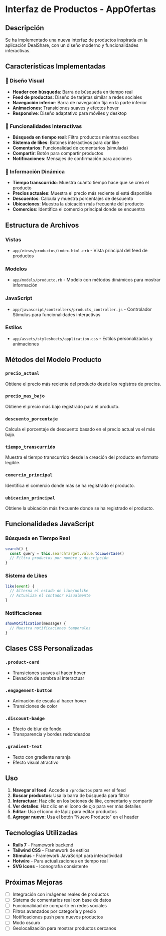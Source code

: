 # Interfaz de Productos - AppOfertas

## Descripción

Se ha implementado una nueva interfaz de productos inspirada en la aplicación DealShare, con un diseño moderno y funcionalidades interactivas.

## Características Implementadas

### 🎨 Diseño Visual

- **Header con búsqueda**: Barra de búsqueda en tiempo real
- **Feed de productos**: Diseño de tarjetas similar a redes sociales
- **Navegación inferior**: Barra de navegación fija en la parte inferior
- **Animaciones**: Transiciones suaves y efectos hover
- **Responsive**: Diseño adaptativo para móviles y desktop

### 📱 Funcionalidades Interactivas

- **Búsqueda en tiempo real**: Filtra productos mientras escribes
- **Sistema de likes**: Botones interactivos para dar like
- **Comentarios**: Funcionalidad de comentarios (simulada)
- **Compartir**: Botón para compartir productos
- **Notificaciones**: Mensajes de confirmación para acciones

### 🎯 Información Dinámica

- **Tiempo transcurrido**: Muestra cuánto tiempo hace que se creó el producto
- **Precios actuales**: Muestra el precio más reciente si está disponible
- **Descuentos**: Calcula y muestra porcentajes de descuento
- **Ubicaciones**: Muestra la ubicación más frecuente del producto
- **Comercios**: Identifica el comercio principal donde se encuentra

## Estructura de Archivos

### Vistas

- `app/views/productos/index.html.erb` - Vista principal del feed de productos

### Modelos

- `app/models/producto.rb` - Modelo con métodos dinámicos para mostrar información

### JavaScript

- `app/javascript/controllers/products_controller.js` - Controlador Stimulus para funcionalidades interactivas

### Estilos

- `app/assets/stylesheets/application.css` - Estilos personalizados y animaciones

## Métodos del Modelo Producto

### `precio_actual`

Obtiene el precio más reciente del producto desde los registros de precios.

### `precio_mas_bajo`

Obtiene el precio más bajo registrado para el producto.

### `descuento_porcentaje`

Calcula el porcentaje de descuento basado en el precio actual vs el más bajo.

### `tiempo_transcurrido`

Muestra el tiempo transcurrido desde la creación del producto en formato legible.

### `comercio_principal`

Identifica el comercio donde más se ha registrado el producto.

### `ubicacion_principal`

Obtiene la ubicación más frecuente donde se ha registrado el producto.

## Funcionalidades JavaScript

### Búsqueda en Tiempo Real

```javascript
search() {
  const query = this.searchTarget.value.toLowerCase()
  // Filtra productos por nombre y descripción
}
```

### Sistema de Likes

```javascript
like(event) {
  // Alterna el estado de like/unlike
  // Actualiza el contador visualmente
}
```

### Notificaciones

```javascript
showNotification(message) {
  // Muestra notificaciones temporales
}
```

## Clases CSS Personalizadas

### `.product-card`

- Transiciones suaves al hacer hover
- Elevación de sombra al interactuar

### `.engagement-button`

- Animación de escala al hacer hover
- Transiciones de color

### `.discount-badge`

- Efecto de blur de fondo
- Transparencia y bordes redondeados

### `.gradient-text`

- Texto con gradiente naranja
- Efecto visual atractivo

## Uso

1. **Navegar al feed**: Accede a `/productos` para ver el feed
2. **Buscar productos**: Usa la barra de búsqueda para filtrar
3. **Interactuar**: Haz clic en los botones de like, comentario y compartir
4. **Ver detalles**: Haz clic en el ícono de ojo para ver más detalles
5. **Editar**: Usa el ícono de lápiz para editar productos
6. **Agregar nuevo**: Usa el botón "Nuevo Producto" en el header

## Tecnologías Utilizadas

- **Rails 7** - Framework backend
- **Tailwind CSS** - Framework de estilos
- **Stimulus** - Framework JavaScript para interactividad
- **Hotwire** - Para actualizaciones en tiempo real
- **SVG Icons** - Iconografía consistente

## Próximas Mejoras

- [ ] Integración con imágenes reales de productos
- [ ] Sistema de comentarios real con base de datos
- [ ] Funcionalidad de compartir en redes sociales
- [ ] Filtros avanzados por categoría y precio
- [ ] Notificaciones push para nuevos productos
- [ ] Modo oscuro
- [ ] Geolocalización para mostrar productos cercanos
